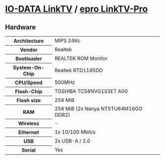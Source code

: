 # [IO-DATA LinkTV](https://www.iodata.jp/product/av/mp/linktv/) / [epro LinkTV-Pro](https://epro.bz/linktv.html)

## Hardware

<table>
  <tbody>
    <tr><th>Architecture</th><td>MIPS 24Kc</td></tr>
    <tr><th>Vendor</th><td>Realtek</td></tr>
    <tr><th>Bootloader</th><td>REALTEK ROM Monitor</td></tr>
    <tr><th>System-On-Chip</th><td>Realtek RTD1185DD</td></tr>
    <tr><th>CPU/Speed</th><td>500MHz</td></tr>
    <tr><th>Flash-Chip</th><td>TOSHIBA TC58NVG1S3ET A00</td></tr>
    <tr><th>Flash size</th><td>256 MiB</td></tr>
    <tr><th>RAM</th><td>256 MiB (2x Nanya NT5TU64M16GG DDR2)</td></tr>
    <tr><th>Wireless</th><td>-</td></tr>
    <tr><th>Ethernet</th><td>1x 10/100 Mbit/s</td></tr>
    <tr><th>USB</th><td>2x USB-A / 2.0</td></tr>
    <tr><th>Serial</th><td>Yes</td></tr>
  </tbody>
</table>
